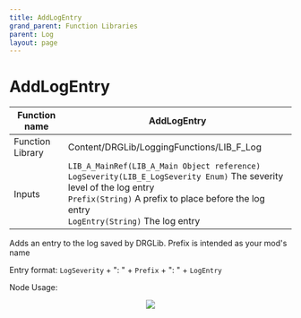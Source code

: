 ```yaml
---
title: AddLogEntry
grand_parent: Function Libraries
parent: Log
layout: page
---
```


# AddLogEntry

| Function name | AddLogEntry |
| --- | --- |
| Function Library | Content/DRGLib/LoggingFunctions/LIB_F_Log |
| Inputs | `LIB_A_MainRef(LIB_A_Main Object reference)`<br/>`LogSeverity(LIB_E_LogSeverity Enum)` The severity level of the log entry<br/>`Prefix(String)` A prefix to place before the log entry<br/>`LogEntry(String)` The log entry |

Adds an entry to the log saved by DRGLib. Prefix is intended as your mod's name

Entry format: `LogSeverity` + ": " + `Prefix` + ": " + `LogEntry`

Node Usage: 
<p align="center">
<img src="https://github.com/SamsDRGMods/WikiMedia/blob/main/DRGLib/FullDocs/FunctionLibs/Log/AddLogEntryUsage.png?raw=true">
</p>
